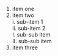 1. item one  
2. item two  
  i. sub-item 1  
  ii. sub-item 2  
      I. sub-sub item  
      II. sub-sub item    
4. item three    
